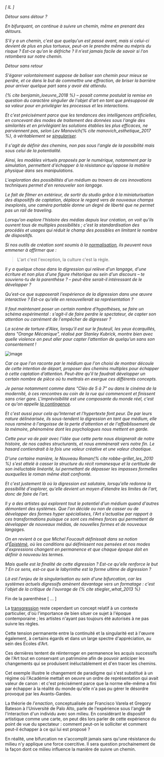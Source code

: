 _[ IL ]_

_Détour sans détour ?_

_En bifurquant, on continue à suivre un chemin, même en prenant des détours._

_S'il y a un chemin, c'est que quelqu'un est passé avant, mais si celui-ci devient de plus en plus tortueux, peut-on le prendre même au mépris du risque ? Est-ce qu'on le défriche ? Il n'est jamais facile de savoir si l'on retombera sur notre chemin._

_Détour sans retour_

_S'égarer volontairement suppose de baliser son chemin pour mieux se perdre, et ce dans le but de commettre une effraction, de briser la barrière pour arriver quelque part sans y avoir été attendu._

_{% cite benjamin_loeuvre_2018 %}  &ndash; posait comme postulat la remise en question du caractère singulier de l'objet d'art en tant que présupposé de sa valeur pour en privilégier les processus et les interactions._

_Et c'est précisément parce que les tendances des intelligences artificielles, en concevant des modes de traitement des données sous l'angle des similarités et en privilégiant les solutions établies les plus efficaces, ne parviennent pas, selon Lev Manovich{% cite manovich_esthetique_2017 %}, à véritablement se [singulariser](https://bifurcation.etxetxe.fr/7-annexes/lexique/)._

_Il s'agit de définir des chemins, non pas sous l'angle de la possibilité mais sous celui de la potentialité._

_Ainsi, les modèles virtuels proposés par le numérique, notamment par la simulation, permettent d'échapper à la résistance qu'oppose la matière physique dans ses manipulations._

_L'exploration des possibilités d'un médium au travers de ces innovations techniques permet d'en renouveler son langage._

_Le fait de filmer en extérieur, de sortir du studio grâce à la miniaturisation des dispositifs de captation, déplace le regard vers de nouveaux champs inexplorés, une caméra portable donne un degré de liberté que ne permet pas un rail de traveling._

_Lorsqu'on explore l'histoire des médias depuis leur création, on voit qu'ils ouvrent tous de multiples possibilités ; c'est la standardisation des procédés et usages qui réduit le champ des possibles en limitant le nombre de dispositifs._

_Si nos outils de création sont soumis à la [normalisation](https://bifurcation.etxetxe.fr/7-annexes/lexique/), ils peuvent nous emmener à affirmer que :_

>L'art c'est l'exception, la culture c'est la règle.

_Il y a quelque chose dans la digression qui relève d'un langage, d'une écriture et non plus d'une figure rhétorique au sein d'un discours – te souviens-tu de la parenthèse ? – peut-être serait-il intéressant de le développer ?_

_Qu'est-ce que supposerait l'expérience de la digression dans une œuvre interactive ? Est-ce qu'elle en renouvellerait sa représentation ?_

_Il faut maintenant poser un certain nombre d'hypothèses, se faire un schéma expérimental : s'agit-il de faire perdre le spectateur, de capter son attention ou carrément de l'empêcher de digresser ?_

_La scène de torture d'Alex, lorsqu’il est sur le fauteuil, les yeux écarquillés, dans "Orange Mécanique", réalisé par Stanley Kubrick, montre bien avec quelle violence on peut aller pour capter l’attention de quelqu’un sans son consentement !_

![image](https://bifurcation.etxetxe.fr/images/alex.png)

_Car ce que l'on raconte par le médium que l'on choisi de montrer découle de cette intention de départ, proposer des chemins multiples pour échapper à cette captation d’attention. Peut-être qu'il te faudrait développer un certain nombre de pièce où tu mettrais en exergue ces différents concepts._

_Je pense notamment comme dans “Cléo de 5 à 7” ou dans le cinéma de la modernité, à ces rencontres au coin de la rue qui commencent et finissent sans crier gare. L'imprévisibilité est une composante du monde réel, c'est ce qu'on appelle [la contingence](https://bifurcation.etxetxe.fr/7-annexes/lexique/)._

_Et c'est aussi pour cela qu'Internet et l'hypertexte font peur. De par leurs nature délinéarisée, ils sous-tendent la digression en tant que médium, elle nous ramène à l'angoisse de la perte d'attention et de l'affaiblissement de la mémoire, phénomène dont les psychologues nous mettent en garde._

_Cette peur va de pair avec l'idée que cette perte nous éloignerait de notre histoire, de nos cadres structurants, et nous emmènerait vers notre fin. Le hasard contiendrait à la fois une valeur créative et une valeur chaotique._

_D'une certaine manière, le Nouveau Roman{% cite robbe-grillet_les_2010 %} s'est attelé à casser la structure du récit romanesque et la certitude de son inéluctable linéarité, lui permettant de dépasser les impasses formelles auxquelles le roman même était confronté._

_Et c'est justement là où la digression est salutaire, lorsqu'elle redonne la possibilité d'explorer, qu'elle devient un moyen d'étendre les limites de l'art, donc de faire de l'art._

_Il y a des artistes qui explorent tout le potentiel d'un médium quand d'autres démontent des systèmes. Que l'on décide ou non de casser ou de développer des formes hyper spécialisées, l'Art s'actualise par rapport à ces transformations puisque ce sont ces mêmes forces qui permettent de développer de nouveaux médias, de nouvelles formes et de nouveaux langages._

_On en revient à ce que Michel Foucault définissait dans sa notion d'[Épistémè](https://www.youtube.com/watch?v=ZY7bzIZ7-Ys), où les conditions qui définissent nos pensées et nos modes d'expressions changent en permanence et que chaque époque doit en définir à nouveau les termes._

_Mais quelle est la finalité de cette digression ? Est-ce qu'elle renforce le but ? En ce sens, est-ce que le labyrinthe est la forme ultime de digression ?_

_Là est l'enjeu de la singularisation au sein d'une bifurcation, car les systèmes actuels digressifs amènent davantage vers un formatage : c'est l'objet de la critique de l'ouvrage de {% cite stiegler_what_2013 %}_

Fin de la parenthèse [ ... ]

La [transgression](https://bifurcation.etxetxe.fr/7-annexes/lexique/) reste cependant un concept relatif à un contexte particulier, d'où l'importance de bien situer ce sujet à l'époque contemporaine ; les artistes n'ayant pas toujours été autorisés à ne pas suivre les règles.

Cette tension permanente entre la continuité et la singularité est à l'œuvre également, à certains égards et dans un large spectre d'appréciation, au sein des Écoles d'Art.

Ces dernières tentent de réinterroger en permanence les acquis successifs de l'Art tout en conservant un patrimoine afin de pouvoir anticiper les changements qui se produisent inéluctablement et d'en tracer les chemins.

Cet exemple illustre le changement de paradigme qui s'est substitué à un régime où l'Académie mettait en oeuvre un ordre de représentation qui avait valeur de canon : et c'est précisément parce que la norme elle-même a fini par échapper à la réalité du monde qu'elle n'a pas pu gérer le désordre provoqué par les Avants-Gardes.

La théorie de _l'enaction_,  conceptualisée par Francisco Varela et Gregory Bateson à l'Université de Palo Alto, parle de l'expérience sous l'angle de l'interaction d'un individu avec son milieu. En considérant le dispositif artistique comme une carte, on peut dès lors parler de cette expérience du point de vue du spectateur : comment peut-on le solliciter et comment peut-il échapper à ce qui lui est proposé ?

En réalité, une bifurcation ne s'accomplit jamais sans qu'une résistance du milieu n'y applique une force coercitive. Il sera question prochainement de la façon dont ce milieu influence la manière de suivre un chemin.

